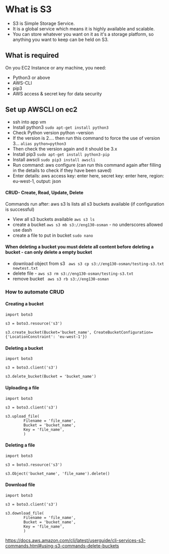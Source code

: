 # What is S3

- S3 is Simple Storage Service.
- It is a global service which means it is highly available and scalable.
- You can store whatever you want on it as it's a storage platform, so anything you want to keep can be held on S3.

## What is required

On you EC2 Instance or any machine, you need:
- Python3 or above
- AWS-CLI
- pip3
- AWS access & secret key for data security

## Set up AWSCLI on ec2

- ssh into app vm
- Install python3 `sudo apt-get install python3`
- Check Python version python –version
- If the version is 2.... then run this command to force the use of version 3... `alias python=python3`
- Then check the version again and it should be 3.x
- Install pip3 `sudo apt-get install python3-pip`
- Install awscli `sudo pip3 install awscli`
- Run command: aws configure (can run this command again after filling in the details to check if they have been saved)
- Enter details: aws access key: enter here, secret key: enter here, region: eu-west-1, output: json


#### CRUD- Create, Read, Update, Delete

Commands run after: aws s3 ls lists all s3 buckets available (if configuration is successful)
- View all s3 buckets available  `aws s3 ls` 
- create a bucket `aws s3 mb s3://eng130-osman` - no underscores allowed use dash
- create a file to put in bucket `sudo nano`

#### When deleting a bucket you must delete all content before deleting a bucket - can only delete a empty bucket

- download object from s3 ` aws s3 cp s3://eng130-osman/testing-s3.txt newtest.txt`
- delete file - `aws s3 rm s3://eng130-osman/testing-s3.txt`
- remove bucket ` aws s3 rb s3://eng130-osman`

### How to automate CRUD

#### Creating a bucket
```
import boto3

s3 = boto3.resource('s3')

s3.create_bucket(Bucket='bucket_name', CreateBucketConfiguration={'LocationConstraint': 'eu-west-1'})
```

#### Deleting a bucket
```
import boto3

s3 = boto3.client('s3')

s3.delete_bucket(Bucket = 'bucket_name')
```

#### Uploading a file
```
import boto3

s3 = boto3.client('s3')

s3.upload_file(
        Filename = 'file_name',
        Bucket = 'bucket_name',
        Key = 'file_name',
        )
```

#### Deleting a file
```
import boto3

s3 = boto3.resource('s3')

s3.Object('bucket_name', 'file_name').delete()

```

#### Download file
```
import boto3

s3 = boto3.client('s3')

s3.download_file(
        Filename = 'file_name',
        Bucket = 'bucket_name',
        Key = 'file_name',
        )
```

https://docs.aws.amazon.com/cli/latest/userguide/cli-services-s3-commands.html#using-s3-commands-delete-buckets